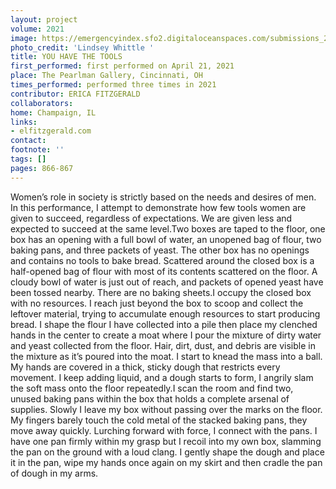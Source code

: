 ```yaml
---
layout: project
volume: 2021
image: https://emergencyindex.sfo2.digitaloceanspaces.com/submissions_2021/images_named/1663813347793__You_Have_The_Tools--Erica_Fitzgerald.jpg
photo_credit: 'Lindsey Whittle '
title: YOU HAVE THE TOOLS
first_performed: first performed on April 21, 2021
place: The Pearlman Gallery, Cincinnati, OH
times_performed: performed three times in 2021
contributor: ERICA FITZGERALD
collaborators:
home: Champaign, IL
links:
- elfitzgerald.com
contact:
footnote: ''
tags: []
pages: 866-867
---
```

Women’s role in society is strictly based on the needs and desires of men. In this performance, I attempt to demonstrate how few tools women are given to succeed, regardless of expectations. We are given less and expected to succeed at the same level.Two boxes are taped to the floor, one box has an opening with a full bowl of water, an unopened bag of flour, two baking pans, and three packets of yeast. The other box has no openings and contains no tools to bake bread. Scattered around the closed box is a half-opened bag of flour with most of its contents scattered on the floor. A cloudy bowl of water is just out of reach, and packets of opened yeast have been tossed nearby. There are no baking sheets.I occupy the closed box with no resources. I reach just beyond the box to scoop and collect the leftover material, trying to accumulate enough resources to start producing bread. I shape the flour I have collected into a pile then place my clenched hands in the center to create a moat where I pour the mixture of dirty water and yeast collected from the floor. Hair, dirt, dust, and debris are visible in the mixture as it’s poured into the moat. I start to knead the mass into a ball. My hands are covered in a thick, sticky dough that restricts every movement. I keep adding liquid, and a dough starts to form, I angrily slam the soft mass onto the floor repeatedly.I scan the room and find two, unused baking pans within the box that holds a complete arsenal of supplies. Slowly I leave my box without passing over the marks on the floor. My fingers barely touch the cold metal of the stacked baking pans, they move away quickly. Lurching forward with force, I connect with the pans. I have one pan firmly within my grasp but I recoil into my own box, slamming the pan on the ground with a loud clang. I gently shape the dough and place it in the pan, wipe my hands once again on my skirt and then cradle the pan of dough in my arms.
